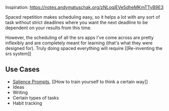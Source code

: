 Inspiration: https://notes.andymatuschak.org/zNLoqjEVe5dheMKmTTyB9E3

Spaced repetition makes scheduling easy, so it helps a lot with any sort of task without strict deadlines where you want the next deadline to be dependent on your results from this time. 

However, the scheduling of all the srs apps I've come across are pretty inflexibly and are completely meant for learning (that's what they were designed for). Truly doing spaced everything will require [[Re-inventing the srs system]]
## Use Cases
- [Salience Prompts](https://notes.andymatuschak.org/zF8pCkzLVarNsaFyBxF9Aib), [[How to train yourself to think a certain way]]
- Ideas
- Writing
- Certain types of tasks
- Habit tracking 